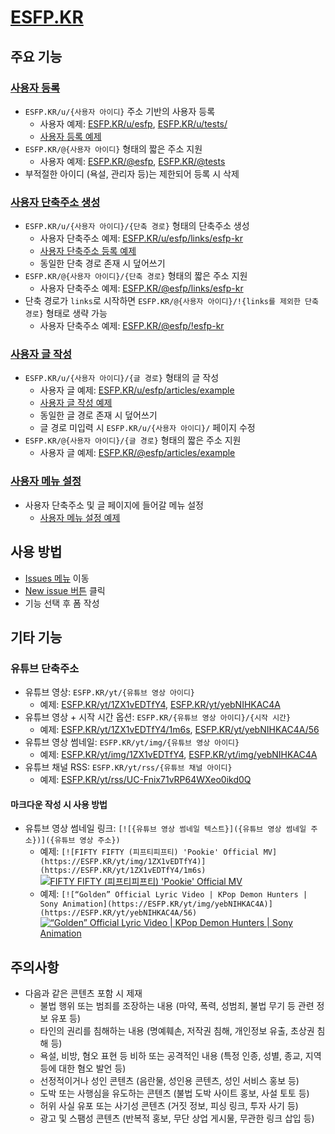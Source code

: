 # [ESFP.KR](https://esfp.kr)

## 주요 기능

### [사용자 등록](https://github.com/OUS-KR/ESFP.KR/issues/new?template=01-user-register-by-issue.yml)

- `ESFP.KR/u/{사용자 아이디}` 주소 기반의 사용자 등록
  - 사용자 예제: [ESFP.KR/u/esfp](https://esfp.kr/u/esfp), [ESFP.KR/u/tests/](https://esfp.kr/u/tests)
  - [사용자 등록 예제](https://github.com/OUS-KR/ESFP.KR/issues/1)
- `ESFP.KR/@{사용자 아이디}` 형태의 짧은 주소 지원
  - 사용자 예제: [ESFP.KR/@esfp](https://esfp.kr/@esfp), [ESFP.KR/@tests](https://esfp.kr/@tests)
- 부적절한 아이디 (욕설, 관리자 등)는 제한되어 등록 시 삭제

### [사용자 단축주소 생성](https://github.com/OUS-KR/ESFP.KR/issues/new?template=02-user-short-url-register-by-issue.yml)

- `ESFP.KR/u/{사용자 아이디}/{단축 경로}` 형태의 단축주소 생성
  - 사용자 단축주소 예제: [ESFP.KR/u/esfp/links/esfp-kr](https://esfp.kr/u/esfp/links/esfp-kr)
  - [사용자 단축주소 등록 예제](https://github.com/OUS-KR/ESFP.KR/issues/2)
  - 동일한 단축 경로 존재 시 덮어쓰기
- `ESFP.KR/@{사용자 아이디}/{단축 경로}` 형태의 짧은 주소 지원
  - 사용자 단축주소 예제: [ESFP.KR/@esfp/links/esfp-kr](https://esfp.kr/@esfp/links/esfp-kr)
- 단축 경로가 `links`로 시작하면 `ESFP.KR/@{사용자 아이디}/!{links를 제외한 단축 경로}` 형태로 생략 가능
  - 사용자 단축주소 예제: [ESFP.KR/@esfp/!esfp-kr](https://esfp.kr/@esfp/!esfp-kr)

### [사용자 글 작성](https://github.com/OUS-KR/ESFP.KR/issues/new?template=03-user-article-writing-by-issue.yml)

- `ESFP.KR/u/{사용자 아이디}/{글 경로}` 형태의 글 작성
  - 사용자 글 예제: [ESFP.KR/u/esfp/articles/example](https://esfp.kr/u/esfp/articles/example)
  - [사용자 글 작성 예제](https://github.com/OUS-KR/ESFP.KR/issues/3)
  - 동일한 글 경로 존재 시 덮어쓰기
  - 글 경로 미입력 시 `ESFP.KR/u/{사용자 아이디}/` 페이지 수정
- `ESFP.KR/@{사용자 아이디}/{글 경로}` 형태의 짧은 주소 지원
  - 사용자 글 예제: [ESFP.KR/@esfp/articles/example](https://esfp.kr/@esfp/articles/example)
 
### [사용자 메뉴 설정](https://github.com/OUS-KR/ESFP.KR/issues/new?template=04-user-menu-setting-by-issue.yml)

- 사용자 단축주소 및 글 페이지에 들어갈 메뉴 설정
  - [사용자 메뉴 설정 예제](https://github.com/OUS-KR/ESFP.KR/issues/4)

## 사용 방법

- [Issues 메뉴](https://github.com/OUS-KR/ESFP.KR/issues) 이동
- [New issue 버튼](https://github.com/OUS-KR/ESFP.KR/issues/new/choose) 클릭
- 기능 선택 후 폼 작성

## 기타 기능

### 유튜브 단축주소

- 유튜브 영상: `ESFP.KR/yt/{유튜브 영상 아이디}`
  - 예제: [ESFP.KR/yt/1ZX1vEDTfY4](https://esfp.kr/yt/1ZX1vEDTfY4), [ESFP.KR/yt/yebNIHKAC4A](https://esfp.kr/yt/yebNIHKAC4A)
- 유튜브 영상 + 시작 시간 옵션: `ESFP.KR/{유튜브 영상 아이디}/{시작 시간}`
  - 예제: [ESFP.KR/yt/1ZX1vEDTfY4/1m6s](https://esfp.kr/yt/1ZX1vEDTfY4/1m6s), [ESFP.KR/yt/yebNIHKAC4A/56](https://esfp.kr/yt/yebNIHKAC4A/56)
- 유튜브 영상 썸네일: `ESFP.KR/yt/img/{유튜브 영상 아이디}`
  - 예제: [ESFP.KR/yt/img/1ZX1vEDTfY4](https://esfp.kr/yt/img/1ZX1vEDTfY4), [ESFP.KR/yt/img/yebNIHKAC4A](https://esfp.kr/yt/img/yebNIHKAC4A)
- 유튜브 채널 RSS: `ESFP.KR/yt/rss/{유튜브 채널 아이디}`
  - 예제: [ESFP.KR/yt/rss/UC-Fnix71vRP64WXeo0ikd0Q](https://esfp.kr/yt/rss/UC-Fnix71vRP64WXeo0ikd0Q)

#### 마크다운 작성 시 사용 방법

- 유튜브 영상 썸네일 링크: `[![{유튜브 영상 썸네일 텍스트}]({유튜브 영상 썸네일 주소})]({유튜브 영상 주소})`
  - 예제: `[![FIFTY FIFTY (피프티피프티) 'Pookie' Official MV](https://ESFP.KR/yt/img/1ZX1vEDTfY4)](https://ESFP.KR/yt/1ZX1vEDTfY4/1m6s)`
  [![FIFTY FIFTY (피프티피프티) 'Pookie' Official MV](https://ESFP.KR/yt/img/1ZX1vEDTfY4)](https://ESFP.KR/yt/1ZX1vEDTfY4/1m6s)
  - 예제: `[![“Golden” Official Lyric Video | KPop Demon Hunters | Sony Animation](https://ESFP.KR/yt/img/yebNIHKAC4A)](https://ESFP.KR/yt/yebNIHKAC4A/56)`
  [![“Golden” Official Lyric Video | KPop Demon Hunters | Sony Animation](https://ESFP.KR/yt/img/yebNIHKAC4A)](https://ESFP.KR/yt/yebNIHKAC4A/56)

## 주의사항

- 다음과 같은 콘텐츠 포함 시 제재
  - 불법 행위 또는 범죄를 조장하는 내용 (마약, 폭력, 성범죄, 불법 무기 등 관련 정보 유포 등)
  - 타인의 권리를 침해하는 내용 (명예훼손, 저작권 침해, 개인정보 유출, 초상권 침해 등)
  - 욕설, 비방, 혐오 표현 등 비하 또는 공격적인 내용 (특정 인종, 성별, 종교, 지역 등에 대한 혐오 발언 등)
  - 선정적이거나 성인 콘텐츠 (음란물, 성인용 콘텐츠, 성인 서비스 홍보 등)
  - 도박 또는 사행심을 유도하는 콘텐츠 (불법 도박 사이트 홍보, 사설 토토 등)
  - 허위 사실 유포 또는 사기성 콘텐츠 (거짓 정보, 피싱 링크, 투자 사기 등)
  - 광고 및 스팸성 콘텐츠 (반복적 홍보, 무단 상업 게시물, 무관한 링크 삽입 등)